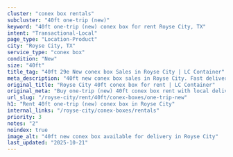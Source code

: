 ```yaml
---
cluster: "conex box rentals"
subcluster: "40ft one-trip (new)"
keyword: "40ft one-trip (new) conex box for rent Royse City, TX"
intent: "Transactional-Local"
page_type: "Location-Product"
city: "Royse City, TX"
service_type: "conex box"
condition: "New"
size: "40ft"
title_tag: "40ft 29e New conex box Sales in Royse City | LC Container"
meta_description: "40ft new conex box sales in Royse City. Fast delivery, competitive pricing. Serving conex boxes area. Quote ID: VCU. Call (214) 524-4168 for your free quote today."
original_title: "Royse City 40ft conex box for rent | LC Container"
original_meta: "Buy one-trip (new) 40ft conex box rent with local delivery in Royse City, TX. LC Container — local Since 2003. Request a fast quote today."
url_slug: "/royse-city/rent/40ft/conex-boxes/one-trip-new"
h1: "Rent 40ft one-trip (new) conex box in Royse City"
internal_links: "/royse-city/conex-boxes/rentals"
priority: 3
notes: "2"
noindex: true
image_alt: "40ft new conex box available for delivery in Royse City"
last_updated: "2025-10-21"
---
```


<!-- TODO: Add unique city/inventory copy, images, and internal links here. -->
